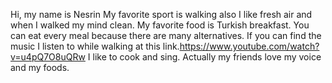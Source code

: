 Hi, my name is Nesrin
My favorite sport is walking also I like fresh air and when I walked my mind  clean.
My favorite food is Turkish breakfast. You can eat every meal because there are many alternatives.
If you can find the music I listen to while walking at this link.https://www.youtube.com/watch?v=u4pQ7O8uQRw
I like to cook and sing. Actually my friends love my voice and my foods.
